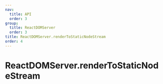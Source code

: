 ```yaml
---
nav:
  title: API
  order: 3
group:
  title: ReactDOMServer
  order: 3
title: ReactDOMServer.renderToStaticNodeStream
order: 4
---
```


# ReactDOMServer.renderToStaticNodeStream
